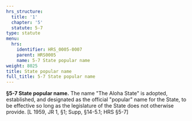 ```yaml
---
hrs_structure:
  title: '1'
  chapter: '5'
  statute: 5-7
type: statute
menu:
  hrs:
    identifier: HRS_0005-0007
    parent: HRS0005
    name: 5-7 State popular name
weight: 8025
title: State popular name
full_title: 5-7 State popular name
---
```

**§5-7 State popular name.** The name "The Aloha State" is adopted, established, and designated as the official "popular" name for the State, to be effective so long as the legislature of the State does not otherwise provide. [L 1959, JR 1, §1; Supp, §14-5.1; HRS §5-7]